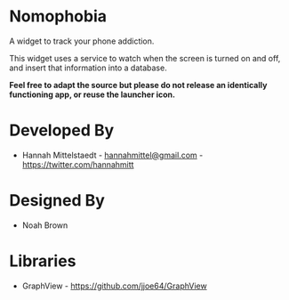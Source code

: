 Nomophobia
===================

A widget to track your phone addiction.

This widget uses a service to watch when the screen is turned on and off, and insert that information into a database.

**Feel free to adapt the source but please do not release an identically functioning app, or reuse the launcher icon.**

Developed By
===================
* Hannah Mittelstaedt - hannahmittel@gmail.com - https://twitter.com/hannahmitt

Designed By
===================
* Noah Brown

Libraries
===================
* GraphView -  https://github.com/jjoe64/GraphView